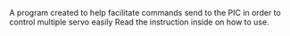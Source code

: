 A program created to help facilitate commands send to the PIC in order to control multiple servo easily
Read the instruction inside on how to use.
